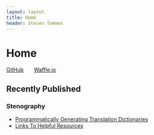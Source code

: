 ```yaml
---
layout: layout
title: Home
header: Steven Tammen
---
```


<div class="center">

   <h1> Home </h1>
   
   <a href="https://github.com/StevenTammen/steventammen.github.io">GitHub</a> &nbsp; &nbsp; &nbsp; <a href="https://waffle.io/StevenTammen/steventammen.github.io">Waffle.io</a>
   
</div>

## Recently Published

### Stenography

- [Programmatically Generating Translation Dictionaries](http://steventammen.com/stenography/dictionary-generator/)
- [Links To Helpful Resources](http://steventammen.com/stenography/links/)
